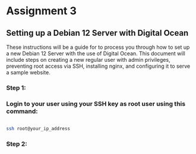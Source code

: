 # Assignment 3

## Setting up a Debian 12 Server with Digital Ocean

These instructions will be a guide for to process you through how to set up a new Debian 12 Server with the use of Digital Ocean. This document will include steps on creating a new regular user with admin privileges, preventing root access via SSH, installing nginx, and configuring it to serve a sample website. 

### Step 1:

### Login to your user using your SSH key as root user using this command:

```bash

ssh root@your_ip_address

```

### Step 2: